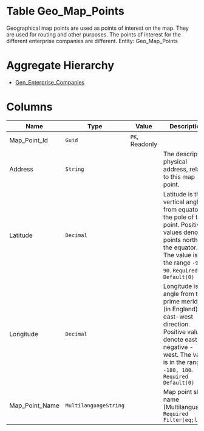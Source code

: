 # Table Geo_Map_Points

Geographical map points are used as points of interest on the map. They are used for routing and other purposes. The points of interest for the different enterprise companies are different. Entity: Geo_Map_Points

# Aggregate Hierarchy

* [Gen_Enterprise_Companies](Gen_Enterprise_Companies.md)

# Columns

| Name | Type | Value | Description |
| - | - | - | --- |
|Map_Point_Id|`Guid`|`PK`, Readonly||
|Address|`String`||The descriptive physical address, related to this map point. |
|Latitude|`Decimal`||Latitude is the vertical angle from equator to the pole of the point. Positive values denote points north of the equator. The value is in the range `-90, 90`. `Required` `Default(0)` |
|Longitude|`Decimal`||Longitude is angle from the prime meridian (in England) in east-west direction. Positive values denote east and negative - west. The value is in the range `-180, 180`. `Required` `Default(0)` |
|Map_Point_Name|`MultilanguageString`||Map point short name (Multilanguage). `Required` `Filter(eq;like)` |
